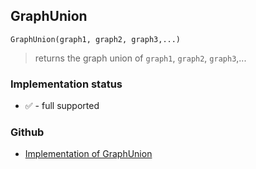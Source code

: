 ## GraphUnion

``` 
GraphUnion(graph1, graph2, graph3,...)
```

> returns the graph union of `graph1`, `graph2`, `graph3`,...
 
  






### Implementation status

* &#x2705; - full supported

### Github

* [Implementation of GraphUnion](https://github.com/axkr/symja_android_library/blob/master/symja_android_library/matheclipse-core/src/main/java/org/matheclipse/core/builtin/GraphFunctions.java#L357) 
